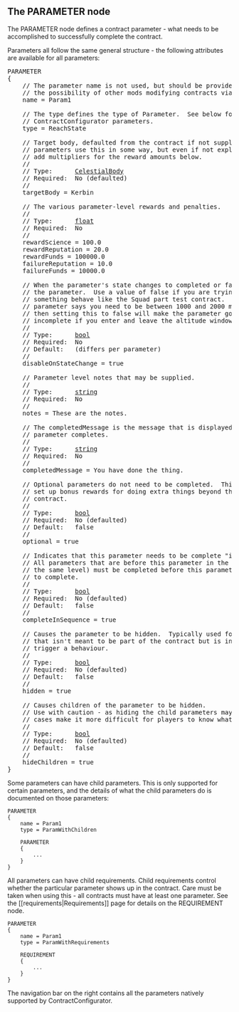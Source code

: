 ## The PARAMETER node

The PARAMETER node defines a contract parameter - what needs to be accomplished to successfully complete the contract.

Parameters all follow the same general structure - the following attributes are available for all parameters:

<pre>
PARAMETER
{
    // The parameter name is not used, but should be provided to allow for
    // the possibility of other mods modifying contracts via ModuleManager.
    name = Param1

    // The type defines the type of Parameter.  See below for all supported
    // ContractConfigurator parameters.
    type = ReachState

    // Target body, defaulted from the contract if not supplied.  Many
    // parameters use this in some way, but even if not explicitly used it will
    // add multipliers for the reward amounts below.
    //
    // Type:      <a href="CelestialBody-Type">CelestialBody</a>
    // Required:  No (defaulted)
    //
    targetBody = Kerbin

    // The various parameter-level rewards and penalties.
    //
    // Type:      <a href="Numeric-Type">float</a>
    // Required:  No
    //
    rewardScience = 100.0
    rewardReputation = 20.0
    rewardFunds = 100000.0
    failureReputation = 10.0
    failureFunds = 10000.0

    // When the parameter's state changes to completed or failed, disable
    // the parameter.  Use a value of false if you are trying to make
    // something behave like the Squad part test contract.  Example, if the
    // parameter says you need to be between 1000 and 2000 meters altitude
    // then setting this to false will make the parameter go back to
    // incomplete if you enter and leave the altitude window.
    //
    // Type:      <a href="Boolean-Type">bool</a>
    // Required:  No
    // Default:   (differs per parameter)
    //
    disableOnStateChange = true

    // Parameter level notes that may be supplied.
    //
    // Type:      <a href="String-Type">string</a>
    // Required:  No
    //
    notes = These are the notes.

    // The completedMessage is the message that is displayed when the
    // parameter completes.
    //
    // Type:      <a href="String-Type">string</a>
    // Required:  No
    //
    completedMessage = You have done the thing.

    // Optional parameters do not need to be completed.  This can be used to
    // set up bonus rewards for doing extra things beyond the main goal of the
    // contract.
    //
    // Type:      <a href="Boolean-Type">bool</a>
    // Required:  No (defaulted)
    // Default:   false
    //
    optional = true

    // Indicates that this parameter needs to be complete "in sequence".
    // All parameters that are before this parameter in the list (and at
    // the same level) must be completed before this parameter is allowed
    // to complete.
    //
    // Type:      <a href="Boolean-Type">bool</a>
    // Required:  No (defaulted)
    // Default:   false
    //
    completeInSequence = true

    // Causes the parameter to be hidden.  Typically used for a parameter
    // that isn't meant to be part of the contract but is instead used to
    // trigger a behaviour.
    //
    // Type:      <a href="Boolean-Type">bool</a>
    // Required:  No (defaulted)
    // Default:   false
    //
    hidden = true

    // Causes children of the parameter to be hidden.
    // Use with caution - as hiding the child parameters may in some
    // cases make it more difficult for players to know what to do.
    //
    // Type:      <a href="Boolean-Type">bool</a>
    // Required:  No (defaulted)
    // Default:   false
    //
    hideChildren = true
}
</pre>

Some parameters can have child parameters.  This is only supported for certain parameters, and the details of what the child parameters do is documented on those parameters:

    PARAMETER
    {
        name = Param1
        type = ParamWithChildren

        PARAMETER
        {
            ...
        }
    }

All parameters can have child requirements.  Child requirements control whether the particular parameter shows up in the contract.  Care must be taken when using this - all contracts must have at least one parameter.  See the [[requirements|Requirements]] page for details on the REQUIREMENT node.


    PARAMETER
    {
        name = Param1
        type = ParamWithRequirements

        REQUIREMENT
        {
            ...
        }
    }

The navigation bar on the right contains all the parameters natively supported by ContractConfigurator.
